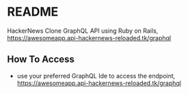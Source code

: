 # README

HackerNews Clone GraphQL API using Ruby on Rails, https://awesomeapp.api-hackernews-reloaded.tk/graphql

## How To Access

- use your preferred GraphQL Ide to access the endpoint, https://awesomeapp.api-hackernews-reloaded.tk/graphql
